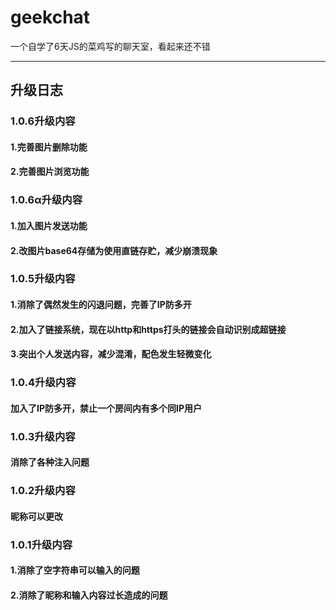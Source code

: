 # geekchat
一个自学了6天JS的菜鸡写的聊天室，看起来还不错
***
## 升级日志

### 1.0.6升级内容
#### 1.完善图片删除功能
#### 2.完善图片浏览功能


### 1.0.6α升级内容
#### 1.加入图片发送功能
#### 2.改图片base64存储为使用直链存贮，减少崩溃现象


### 1.0.5升级内容
#### 1.消除了偶然发生的闪退问题，完善了IP防多开
#### 2.加入了链接系统，现在以http和https打头的链接会自动识别成超链接
#### 3.突出个人发送内容，减少混淆，配色发生轻微变化


### 1.0.4升级内容
#### 加入了IP防多开，禁止一个房间内有多个同IP用户

### 1.0.3升级内容
#### 消除了各种注入问题


### 1.0.2升级内容
#### 昵称可以更改


### 1.0.1升级内容
#### 1.消除了空字符串可以输入的问题
#### 2.消除了昵称和输入内容过长造成的问题
